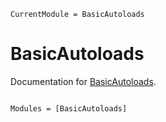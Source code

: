 ```@meta
CurrentModule = BasicAutoloads
```

# BasicAutoloads

Documentation for [BasicAutoloads](https://github.com/LilithHafner/BasicAutoloads.jl).

```@index
```

```@autodocs
Modules = [BasicAutoloads]
```
